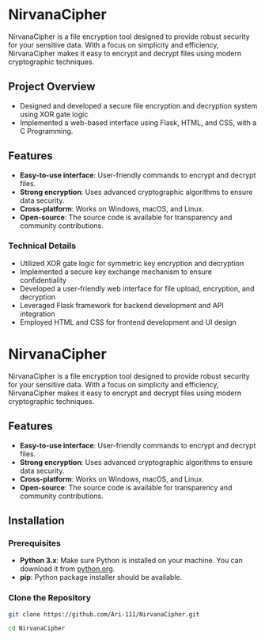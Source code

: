 # NirvanaCipher

NirvanaCipher is a file encryption tool designed to provide robust security for your sensitive data. With a focus on simplicity and efficiency, NirvanaCipher makes it easy to encrypt and decrypt files using modern cryptographic techniques.

## Project Overview
- Designed and developed a secure file encryption and decryption system using XOR gate logic
- Implemented a web-based interface using Flask, HTML, and CSS, with a C Programming.

## Features
- **Easy-to-use interface**: User-friendly commands to encrypt and decrypt files.
- **Strong encryption**: Uses advanced cryptographic algorithms to ensure data security.
- **Cross-platform**: Works on Windows, macOS, and Linux.
- **Open-source**: The source code is available for transparency and community contributions.

###  Technical Details
- Utilized XOR gate logic for symmetric key encryption and decryption
- Implemented a secure key exchange mechanism to ensure confidentiality
- Developed a user-friendly web interface for file upload, encryption, and decryption
- Leveraged Flask framework for backend development and API integration
- Employed HTML and CSS for frontend development and UI design


# NirvanaCipher

NirvanaCipher is a file encryption tool designed to provide robust security for your sensitive data. With a focus on simplicity and efficiency, NirvanaCipher makes it easy to encrypt and decrypt files using modern cryptographic techniques.

## Features

- **Easy-to-use interface**: User-friendly commands to encrypt and decrypt files.
- **Strong encryption**: Uses advanced cryptographic algorithms to ensure data security.
- **Cross-platform**: Works on Windows, macOS, and Linux.
- **Open-source**: The source code is available for transparency and community contributions.

## Installation

### Prerequisites

- **Python 3.x**: Make sure Python is installed on your machine. You can download it from [python.org](https://www.python.org/).
- **pip**: Python package installer should be available.

### Clone the Repository

```bash
git clone https://github.com/Ari-111/NirvanaCipher.git

cd NirvanaCipher





